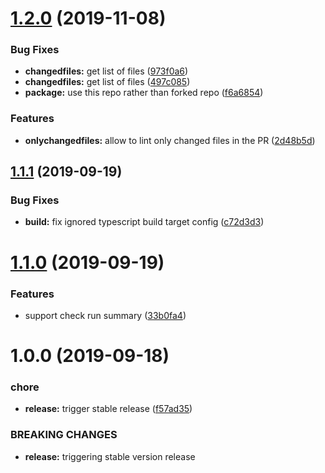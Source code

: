 # [1.2.0](https://github.com/fcalderon/tslint-actions/compare/v1.1.1...v1.2.0) (2019-11-08)


### Bug Fixes

* **changedfiles:** get list of files ([973f0a6](https://github.com/fcalderon/tslint-actions/commit/973f0a61d75e4d846155c3d1bf58fbad34e1caf8))
* **changedfiles:** get list of files ([497c085](https://github.com/fcalderon/tslint-actions/commit/497c08543e719dd540b84e013e00299b44eea092))
* **package:** use this repo rather than forked repo ([f6a6854](https://github.com/fcalderon/tslint-actions/commit/f6a6854b78e0a060f3f59c2348ce7172ad79409e))


### Features

* **onlychangedfiles:** allow to lint only changed files in the PR ([2d48b5d](https://github.com/fcalderon/tslint-actions/commit/2d48b5d156b2a0d02b30daf4d97cfe27efb71552))

## [1.1.1](https://github.com/mooyoul/tslint-actions/compare/v1.1.0...v1.1.1) (2019-09-19)


### Bug Fixes

* **build:** fix ignored typescript build target config ([c72d3d3](https://github.com/mooyoul/tslint-actions/commit/c72d3d3))

# [1.1.0](https://github.com/mooyoul/tslint-actions/compare/v1.0.0...v1.1.0) (2019-09-19)


### Features

* support check run summary ([33b0fa4](https://github.com/mooyoul/tslint-actions/commit/33b0fa4))

# 1.0.0 (2019-09-18)


### chore

* **release:** trigger stable release ([f57ad35](https://github.com/mooyoul/tslint-actions/commit/f57ad35))


### BREAKING CHANGES

* **release:** triggering stable version release
